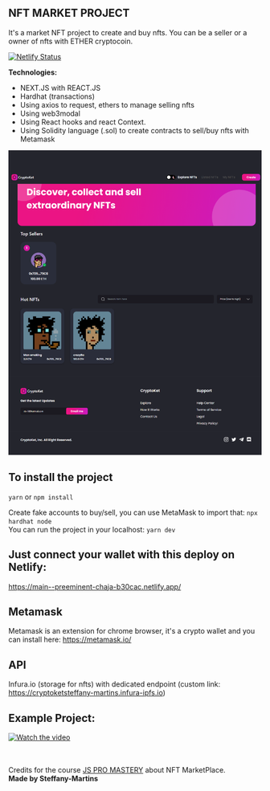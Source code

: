 ## NFT MARKET PROJECT 
It's a market NFT project to create and buy nfts. You can be a seller or a owner of nfts with ETHER cryptocoin. 

[![Netlify Status](https://api.netlify.com/api/v1/badges/009c375a-339f-4394-9274-2ecd36226b53/deploy-status)](https://app.netlify.com/sites/preeminent-chaja-b30cac/deploys)

<b>Technologies:</b>
- NEXT.JS with REACT.JS
- Hardhat (transactions)
- Using axios to request, ethers to manage selling nfts 
- Using web3modal
- Using React hooks and react Context.
- Using Solidity language (.sol) to create contracts to sell/buy nfts with Metamask

![Market NFT Project](https://github.com/Steffany-Martins/mkt-nft-project/blob/main/assets/localhost_3000_.png)


## To install the project

`yarn` or `npm install`

Create fake accounts to buy/sell, you can use MetaMask to import that: `npx hardhat node `
<br/>
You can run the project in your localhost: `yarn dev`

## Just connect your wallet with this deploy on Netlify: 
https://main--preeminent-chaja-b30cac.netlify.app/

## Metamask
Metamask is an extension for chrome browser, it's a crypto wallet and you can install here: https://metamask.io/

## API 
Infura.io (storage for nfts) with dedicated endpoint (custom link: https://cryptoketsteffany-martins.infura-ipfs.io)
<br/>
## Example Project:
[![Watch the video](https://cdn.pixabay.com/photo/2013/07/13/11/45/play-158609_960_720.png)](https://www.loom.com/share/ff343dbd7a7f427db6698273da902c4e)


<br/>
<br/>
Credits for the course <a href="https://www.completepathtojavascriptmastery.com/courses/category/next-js" target="_blank">JS PRO MASTERY</a> about NFT MarketPlace.
<br/>
<b>Made by Steffany-Martins</b>
